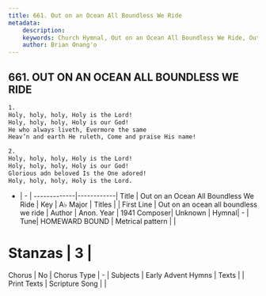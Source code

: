 ```yaml
---
title: 661. Out on an Ocean All Boundless We Ride
metadata:
    description: 
    keywords: Church Hymnal, Out on an Ocean All Boundless We Ride, Out on an ocean all boundless we ride, 
    author: Brian Onang'o
---
```



## 661. OUT ON AN OCEAN ALL BOUNDLESS WE RIDE

```txt
1.
Holy, holy, holy, Holy is the Lord!
Holy, holy, holy, Holy is our God!
He who always liveth, Evermore the same
Heav’n and earth He ruleth, Come and praise His name!

2.
Holy, holy, holy, Holy is the Lord!
Holy, holy, holy, Holy is our God!
Glorious adn beloved Is the One adored!
Holy, holy, holy, Holy is the Lord.
```

- |   -  |
-------------|------------|
Title | Out on an Ocean All Boundless We Ride |
Key | A♭ Major |
Titles |  |
First Line | Out on an ocean all boundless we ride |
Author | Anon.
Year | 1941
Composer| Unknown |
Hymnal|  - |
Tune| HOMEWARD BOUND |
Metrical pattern | |
# Stanzas | 3 |
Chorus | No |
Chorus Type | - |
Subjects | Early Advent Hymns |
Texts |  |
Print Texts | 
Scripture Song |  |
  
